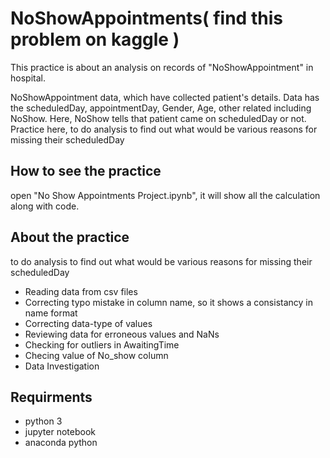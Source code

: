 # NoShowAppointments( find this problem on kaggle )

This practice is about an analysis on  records of "NoShowAppointment" in hospital. 

NoShowAppointment data, which have collected patient's details. Data has the scheduledDay, appointmentDay, Gender, Age, other related including NoShow. Here, NoShow tells that patient came on scheduledDay or not.  Practice here, to do analysis to find out what would be various reasons for missing their scheduledDay



## How to see the practice
open "No Show Appointments Project.ipynb", it will show all the calculation along with code. 


## About the practice
to do analysis to find out what would be various reasons for missing their scheduledDay

* Reading data from csv files
* Correcting typo mistake in column name, so it shows a consistancy in name format
* Correcting data-type of values
* Reviewing data for erroneous values and NaNs
* Checking for outliers in AwaitingTime
* Checing value of No_show column
* Data Investigation

Requirments
-----
* python 3
* jupyter notebook
* anaconda python
